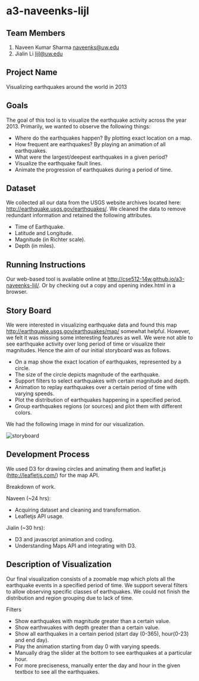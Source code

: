 a3-naveenks-lijl
================

## Team Members

1. Naveen Kumar Sharma naveenks@uw.edu
2. Jialin Li lijl@uw.edu

## Project Name

Visualizing earthquakes around the world in 2013

## Goals

The goal of this tool is to visualize the earthquake activity across the
year 2013. Primarily, we wanted to observe the following things:

* Where do the earthquakes happen? By plotting exact location on a map.
* How frequent are earthquakes? By playing an animation of all earthquakes.
* What were the largest/deepest earthquakes in a given period?
* Visualize the earthquake fault lines.
* Animate the progression of earthquakes during a period of time.

## Dataset

We collected all our data from the USGS website archives located here:
http://earthquake.usgs.gov/earthquakes/. We cleaned the data to remove
redundant information and retained the following attributes.

* Time of Earthquake.
* Latitude and Longitude.
* Magnitude (in Richter scale).
* Depth (in miles).

## Running Instructions

Our web-based tool is available online at
http://cse512-14w.github.io/a3-naveenks-lijl/. Or by checking out a copy
and opening index.html in a browser.

## Story Board

We were interested in visualizing earthquake data and found this map
http://earthquake.usgs.gov/earthquakes/map/ somewhat helpful. However,
we felt it was missing some interesting features as well. We were not
able to see earthquake activity over long period of time or visualize
their magnitudes. Hence the aim of our initial storyboard was as
follows.

* On a map show the exact location of earthquakes, represented by a circle.
* The size of the circle depicts magnitude of the earthquake.
* Support filters to select earthquakes with certain magnitude and depth.
* Animation to replay earthquakes over a certain period of time with varying speeds.
* Plot the distribution of earthquakes happening in a specified period.
* Group earthquakes regions (or sources) and plot them with different colors.

We had the following image in mind for our visualization.

![storyboard](https://raw.github.com/CSE512-14W/a3-naveenks-lijl/master/Storyboard.png) 

## Development Process

We used D3 for drawing circles and animating them and leaflet.js
(http://leafletjs.com/) for the map API.

Breakdown of work.

Naveen (~24 hrs):
* Acquiring dataset and cleaning and transformation.
* Leafletjs API usage.

Jialin (~30 hrs):
* D3 and javascript animation and coding.
* Understanding Maps API and integrating with D3.

## Description of Visualization

Our final visualization consists of a zoomable map which plots all the
earthquake events in a specified period of time. We support several
filters to allow observing specific classes of earthquakes. We could not
finish the distribution and region grouping due to lack of time.

Filters
* Show earthquakes with magnitude greater than a certain value.
* Show earthwuakes with depth greater than a certain value.
* Show all earthquakes in a certain period (start day (0-365), hour(0-23) and end day).
* Play the animation starting from day 0 with varying speeds.
* Manually drag the slider at the bottom to see earthquakes at a particular hour.
* For more preciseness, manually enter the day and hour in the given textbox to see all the earthquakes.
